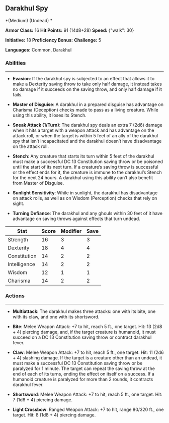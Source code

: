 ## Darakhul Spy
*(Medium) (Undead) *

**Armor Class:** 16
**Hit Points:** 91 (14d8+28)
**Speed:** {"walk": 30}

**Initiative:** 18
**Proficiency Bonus:**
**Challenge:** 5

**Languages:** Common, Darakhul

### Abilities
 --- 
- **Evasion**: If the darakhul spy is subjected to an effect that allows it to make a Dexterity saving throw to take only half damage, it instead takes no damage if it succeeds on the saving throw, and only half damage if it fails.

- **Master of Disguise**: A darakhul in a prepared disguise has advantage on Charisma (Deception) checks made to pass as a living creature. While using this ability, it loses its Stench.

- **Sneak Attack (1/Turn)**: The darakhul spy deals an extra 7 (2d6) damage when it hits a target with a weapon attack and has advantage on the attack roll, or when the target is within 5 feet of an ally of the darakhul spy that isn’t incapacitated and the darakhul doesn’t have disadvantage on the attack roll.

- **Stench**: Any creature that starts its turn within 5 feet of the darakhul must make a successful DC 13 Constitution saving throw or be poisoned until the start of its next turn. If a creature’s saving throw is successful or the effect ends for it, the creature is immune to the darakhul’s Stench for the next 24 hours. A darakhul using this ability can’t also benefit from Master of Disguise.

- **Sunlight Sensitivity**: While in sunlight, the darakhul has disadvantage on attack rolls, as well as on Wisdom (Perception) checks that rely on sight.

- **Turning Defiance**: The darakhul and any ghouls within 30 feet of it have advantage on saving throws against effects that turn undead.



| Stat | Score | Modifier | Save |
| ---- | ---- | ---- | ---- |
| Strength | 16 | 3 | 3 |
| Dexterity | 18 | 4 | 4 |
| Constitution | 14 | 2 | 2 |
| Intelligence | 14 | 2 | 2 |
| Wisdom | 12 | 1 | 1 |
| Charisma | 14 | 2 | 2 |

### Actions
 --- 
- **Multiattack**: The darakhul makes three attacks: one with its bite, one with its claw, and one with its shortsword.

- **Bite**: Melee Weapon Attack: +7 to hit, reach 5 ft., one target. Hit: 13 (2d8 + 4) piercing damage, and, if the target creature is humanoid, it must succeed on a DC 13 Constitution saving throw or contract darakhul fever.

- **Claw**: Melee Weapon Attack: +7 to hit, reach 5 ft., one target. Hit: 11 (2d6 + 4) slashing damage. If the target is a creature other than an undead, it must make a successful DC 13 Constitution saving throw or be paralyzed for 1 minute. The target can repeat the saving throw at the end of each of its turns, ending the effect on itself on a success. If a humanoid creature is paralyzed for more than 2 rounds, it contracts darakhul fever.

- **Shortsword**: Melee Weapon Attack: +7 to hit, reach 5 ft., one target. Hit: 7 (1d6 + 4) piercing damage.

- **Light Crossbow**: Ranged Weapon Attack: +7 to hit, range 80/320 ft., one target. Hit: 8 (1d8 + 4) piercing damage.

